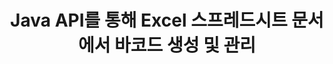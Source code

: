 ---
############################# Static ############################
layout: "auto-gen-gist"
draft: false
path: "ko/assembly/java/barcode/xlt/"
otherformats: XLS XLSX XLSM XLTX XLTM XLSB ODS 

############################# Head ############################
head_title: "Java API를 통해 바코드 이미지 생성 및 Excel 스프레드시트에 삽입"
head_description: "GroupDocs.Assembly Java API를 사용하면 프로그래머가 Excel(XLS, XLT, XLSX, XLSM, XLTX, XLTM 및 XLSB) 스프레드시트 문서 내에서 바코드 이미지를 생성 및 추가할 수 있습니다."

############################# Header ############################
title: "Java API를 통해 Excel 스프레드시트 문서에서 바코드 생성 및 관리"
description: "GroupDocs.Assembly Java API를 사용하면 소프트웨어 개발자가 Java 및 JSP 앱 내에서 Excel 스프레드시트 문서의 바코드를 프로그래밍 방식으로 생성 및 관리할 수 있습니다."

######################### Download Button #######################
button:
    enable: true

############################# About ############################
about:
    enable: true
    title: "스프레드시트에서 바코드 이미지를 생성하는 방법은 무엇입니까?"
    content: |
      스프레드시트 소프트웨어 프로그램은 사용자가 많은 양의 데이터를 저장, 분석 및 보고할 수 있는 유용한 도구입니다. GroupDocs.Assembly는 소프트웨어 개발자가 Excel 스프레드시트 내에서 바코드 이미지를 쉽게 생성, 구성 및 인쇄할 수 있게 해주는 훌륭한 Java API입니다. 바코드는 재고 시스템에 속도와 정확성을 제공하는 기계 판독 가능 정보를 저장하는 디지털 코드입니다. GroupDocs.Assembly Java API를 사용하면 Microsoft Excel 스프레드시트 내에서 개인화된 텍스트, 모양 및 다양한 인코딩 유형으로 수많은 1D 및 2D 바코드 이미지를 프로그래밍 방식으로 그릴 수 있습니다. 또한 API를 사용하면 사용자가 바코드를 쉽게 관리할 수 있으며 외부 소프트웨어나 타사 도구를 설치할 필요가 없습니다. 바코드 이미지 크기 수정, 전경색 및 배경색 설정, 글꼴 크기 조정, 바코드 이미지 해상도 조정, 바코드 텍스트 자동 수정 등과 같은 기능을 지원합니다. 

############################# content ############################
steps:
    enable: true
    block:
    - title_left: "자바를 통해 XLT 스프레드시트에 바코드 생성"
      content_left: |
       GroupDocs.Assembly Java는 XLT 스프레드시트 내에서 바코드 생성 및 관리를 완벽하게 지원합니다. 다음 Java 코드는 Microsoft Excel 스프레드시트 문서 내에 바코드 이미지를 만들고 삽입하는 방법을 보여줍니다. 

      title_right: "XLT 파일에 바코드 이미지를 추가하는 방법"
      content_right: |
       * [DocumentAssembler](https://apireference.groupdocs.com/assembly/java/com.groupdocs.assembly/DocumentAssembler) 의 인스턴스 생성
       * [AssembleDocument](https://apireference.groupdocs.com/assembly/java/com.groupdocs.assembly/DocumentAssembler#assembleDocument-java.io.InputStream-java.io.OutputStream-com.groupdocs.assembly.DataSourceInfo...-) 다음 매개변수가 있는 메서드 를 호출합니다
          * 템플릿 문서를 읽을 스트림.
          * 결과 문서를 작성하는 스트림.
          * 문서 로드 및 저장 옵션.
          * Details 사용할 데이터 소스 개체에 대한 정보입니다.

      gisthash: "d597241fa3f68e3945a19ef3231070eb"
      gistfile: "create_barcodes_in_spreadsheet_file.java"

    - title_left: "시스템 요구 사항"
      content_left: |
       GroupDocs.Assembly Java API는 모든 주요 플랫폼 및 운영 체제에서 지원됩니다. Microsoft Word, Excel, PowerPoint, Outlook, OpenOffice 및 50개 이상의 기타 형식으로 문서를 생성할 수 있습니다. 전체 시스템 요구 사항 가이드를 보려면 [시스템 요구 사항](https://docs.groupdocs.com/assembly/java/system-requirements/)을 방문하십시오. 아래 코드를 실행하기 전에 다음 전제 조건이 컴퓨터에 설치되어 있는지 확인하십시오. 체계:
        * 운영 체제: 마이크로소프트 윈도우, 리눅스, 맥OS
        * 자바 버전 지원: J2SE 7.0(1.7), J2SE 8.0(1.8) 이상
        * [Maven](https://mvnrepository.com/artifact/com.groupdocs/groupdocs-assembly/)에서 최신 버전의 GroupDocs.Assembly Java API 다운로드
        
      title_right: "GroupDocs.Assembly를 사용하는 이유"
      content_right: |
        * 템플릿에서 사용자 정의 문서를 만듭니다.
        * 이메일 첨부 파일을 동적으로 첨부합니다.
        * 문서를 만들고 자동화하는 데 추가 소프트웨어가 필요하지 않습니다.
        * 데이터 소스를 기반으로 출력 문서를 생성합니다.
        * 보고서에 문서 내용을 동적으로 삽입
        * 스프레드시트 조립 중에 수식을 적용합니다.
        * 여러 데이터 형식에 대한 지원 제공
        * 순차적 데이터 작업 지원.

demos:
    enable: true
    

more_formats:
    enable: true


back_to_top:
    enable: true
---